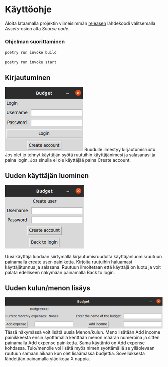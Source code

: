 # Käyttöohje

Aloita lataamalla projektin viimeisimmän [releasen](https://github.com/Ahannila/ot-harjoitustyo/releases) lähdekoodi valitsemalla _Assets_-osion alta _Source code_.


### Ohjelman suorittaminen
```bash
poetry run invoke build
```

```bash
poetry run invoke start
```


## Kirjautuminen

![](./kuvat/login.png)
Ruudulle ilmestyy kirjautumisruutu. Jos olet jo tehnyt käyttäjän syötä ruutuihin käyttäjänimesi ja salasanasi ja paina login. Jos sinulla ei ole käyttäjää paina Create account.

## Uuden käyttäjän luominen

![](./kuvat/Create_user.png)

Uusi käyttäjä luodaan siirtymällä kirjautumisruudulta käyttäjänluomisruutuun painamalla create user-painiketta. Kirjoita ruutuihin haluamasi käyttäjätunnus ja salasana. Ruutuun ilmoitetaan että käyttäjä on luotu ja voit palata edelliseen näkymään painamalla Back to login.

## Uuden kulun/menon lisäys

![](./kuvat/budget_view.png)
Tässä näkymässä voit lisätä uusia Menon/kulun. Meno lisätään Add income painikkeesta ensin syöttämällä kenttään menon määrän numeroina ja sitten painamalla Add expense painiketta. Sama käytäntö on Add expense kohdassa. Tulo/menolle voi lisätä myös nimen syöttämällä se ylläolevaan ruutuun samaan aikaan kun olet lisäämässä budjettia. Sovelluksesta lähdetään painamalla yläoikeaa X nappia.